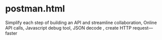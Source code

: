# postman.html
Simplify each step of building an API and streamline collaboration, Online API calls, Javascript debug tool, JSON decode , create HTTP request—faster
